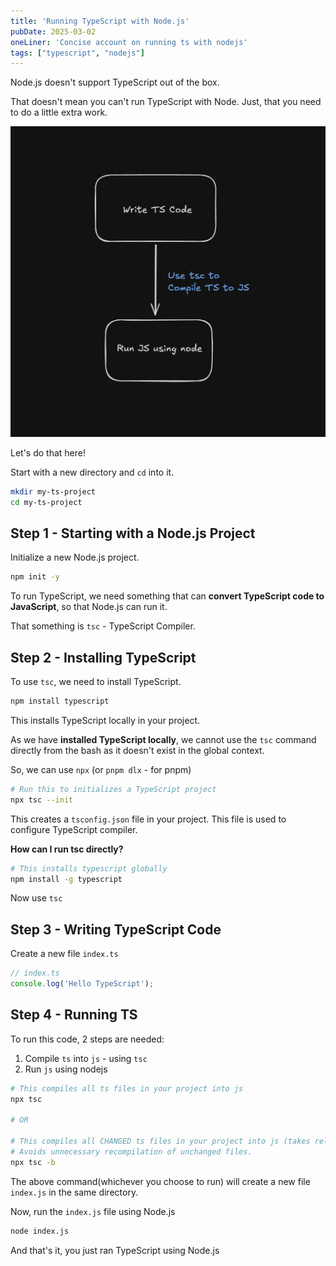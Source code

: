 ```yaml
---
title: 'Running TypeScript with Node.js'
pubDate: 2025-03-02
oneLiner: 'Concise account on running ts with nodejs'
tags: ["typescript", "nodejs"]
---
```


Node.js doesn't support TypeScript out of the box. 

That doesn't mean you can't run TypeScript with Node. Just, that you need to do a little extra work.

![Diagram](./concept-diagram.png)

Let's do that here!

Start with a new directory and `cd` into it.

```bash
mkdir my-ts-project
cd my-ts-project
```

## Step 1 - Starting with a Node.js Project

Initialize a new Node.js project.

```bash
npm init -y
```

<aside>

To run TypeScript, we need something that can **convert TypeScript code to JavaScript**, so that Node.js can run it.

That something is `tsc` - TypeScript Compiler.
</aside>

## Step 2 - Installing TypeScript

To use `tsc`, we need to install TypeScript.

```bash
npm install typescript
```

This installs TypeScript locally in your project.

As we have **installed TypeScript locally**, we cannot use the `tsc` command directly from the bash as it doesn't exist in the global context.

So, we can use `npx` (or `pnpm dlx` - for pnpm)

```bash
# Run this to initializes a TypeScript project
npx tsc --init
```

This creates a `tsconfig.json` file in your project. This file is used to configure TypeScript compiler.

<aside>

<strong>How can I run tsc directly?</strong>

```bash
# This installs typescript globally
npm install -g typescript
```

Now use `tsc`
</aside>

## Step 3 - Writing TypeScript Code

Create a new file `index.ts`

```typescript
// index.ts
console.log('Hello TypeScript');
```

## Step 4 - Running TS

To run this code, 2 steps are needed:
1. Compile `ts` into `js` - using `tsc`
2. Run `js` using nodejs

```bash
# This compiles all ts files in your project into js
npx tsc  

# OR

# This compiles all CHANGED ts files in your project into js (takes relatively less time)
# Avoids unnecessary recompilation of unchanged files.
npx tsc -b
```

The above command(whichever you choose to run) will create a new file `index.js` in the same directory.

Now, run the `index.js` file using Node.js

```bash
node index.js
```

And that's it, you just ran TypeScript using Node.js
